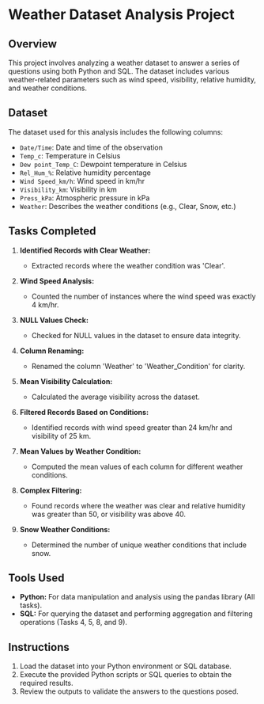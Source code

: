# Weather Dataset Analysis Project

## Overview

This project involves analyzing a weather dataset to answer a series of questions using both Python and SQL. The dataset includes various weather-related parameters such as wind speed, visibility, relative humidity, and weather conditions.

## Dataset

The dataset used for this analysis includes the following columns:
- `Date/Time`: Date and time of the observation
- `Temp_c`: Temperature in Celsius
- `Dew point_Temp_C`: Dewpoint temperature in Celsius
- `Rel_Hum_%`: Relative humidity percentage
- `Wind Speed_km/h`: Wind speed in km/hr
- `Visibility_km`: Visibility in km
- `Press_kPa`: Atmospheric pressure in kPa
- `Weather`: Describes the weather conditions (e.g., Clear, Snow, etc.)
  
## Tasks Completed

1. **Identified Records with Clear Weather:**
   - Extracted records where the weather condition was 'Clear'.

2. **Wind Speed Analysis:**
   - Counted the number of instances where the wind speed was exactly 4 km/hr.

3. **NULL Values Check:**
   - Checked for NULL values in the dataset to ensure data integrity.

4. **Column Renaming:**
   - Renamed the column 'Weather' to 'Weather_Condition' for clarity.

5. **Mean Visibility Calculation:**
   - Calculated the average visibility across the dataset.

6. **Filtered Records Based on Conditions:**
   - Identified records with wind speed greater than 24 km/hr and visibility of 25 km.

7. **Mean Values by Weather Condition:**
   - Computed the mean values of each column for different weather conditions.

8. **Complex Filtering:**
   - Found records where the weather was clear and relative humidity was greater than 50, or visibility was above 40.

9. **Snow Weather Conditions:**
   - Determined the number of unique weather conditions that include snow.

## Tools Used

- **Python:** For data manipulation and analysis using the pandas library (All tasks).
- **SQL:** For querying the dataset and performing aggregation and filtering operations (Tasks 4, 5, 8, and 9).

## Instructions

1. Load the dataset into your Python environment or SQL database.
2. Execute the provided Python scripts or SQL queries to obtain the required results.
3. Review the outputs to validate the answers to the questions posed.

